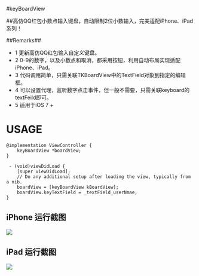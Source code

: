 #keyBoardView

##高仿QQ红包小数点输入键盘，自动限制2位小数输入，完美适配iPhone、iPad系列！

##Remarks##
 - 1 更新高仿QQ红包输入自定义键盘。
 - 2 0-9的数字，以及小数点和取消，都采用按钮，利用自动布局实现适配iPhone、iPad。
 - 3 代码调用简单，只需关联TKBoardView中的TextField对象到指定的编辑框。
 - 4 可以设置代理，监听数字点击事件，但一般不需要，只需关联keyboard的textFeild即可。
 - 5 适用于iOS 7 +

# USAGE #
```
@implementation ViewController {
    keyBoardView *boardView;
}

 - (void)viewDidLoad {
    [super viewDidLoad];
    // Do any additional setup after loading the view, typically from a nib.
    boardView = [keyBoardView kBoardView];
    boardView.keyTextField = _textField_userNmae;
}
```
## iPhone 运行截图 ##
![](https://s11.postimg.org/w0t5kmimr/IMG_2080.png)

## iPad 运行截图
![](https://s16.postimg.org/t4vztl7z9/img_0053.png)
